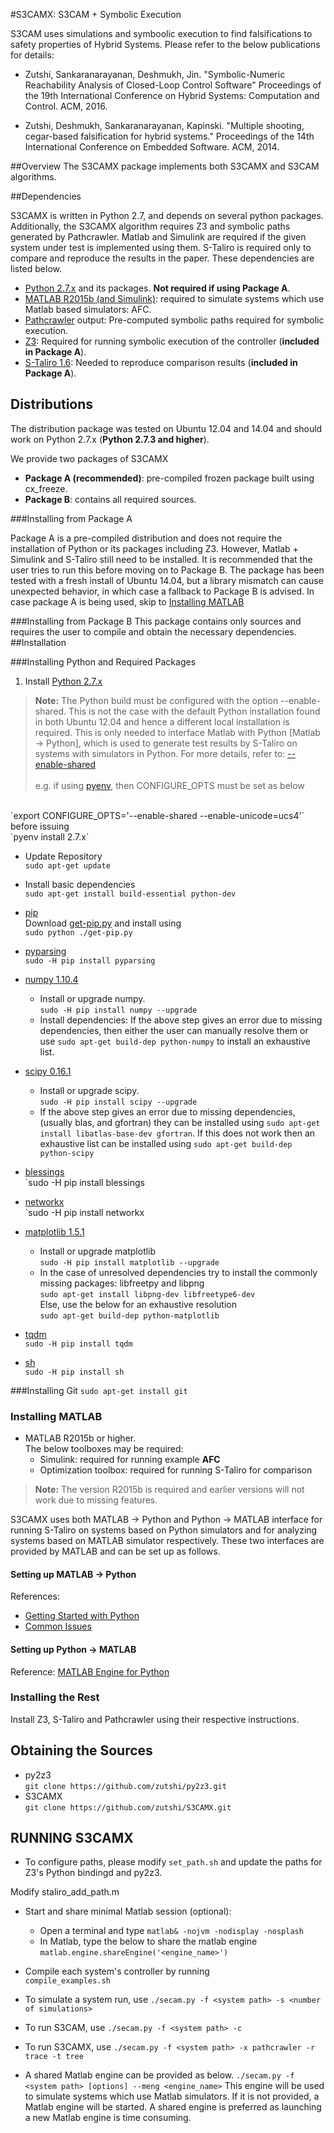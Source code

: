 #S3CAMX: S3CAM + Symbolic Execution

S3CAM uses simulations and symboolic execution to find falsifications to safety properties of Hybrid Systems. Please refer to the below publications for details:

- Zutshi, Sankaranarayanan, Deshmukh, Jin.
        "Symbolic-Numeric Reachability Analysis of Closed-Loop Control Software"
        Proceedings of the 19th International Conference on Hybrid Systems: Computation and Control. ACM, 2016.


- Zutshi, Deshmukh, Sankaranarayanan, Kapinski.
        "Multiple shooting, cegar-based falsification for hybrid systems."
        Proceedings of the 14th International Conference on Embedded Software. ACM, 2014.

##Overview
The S3CAMX package implements both S3CAMX and S3CAM algorithms. 

##Dependencies

S3CAMX is written in Python 2.7, and depends on several python packages. Additionally, the S3CAMX algorithm requires Z3 and symbolic paths generated by Pathcrawler. Matlab and Simulink are required if the given system under test is implemented using them. S-Taliro is required only to compare and reproduce the results in the paper. These dependencies are listed below.

- [Python 2.7.x](https://www.python.org/downloads/) and its packages. **Not required if using Package A**.
- [MATLAB R2015b (and Simulink)](http://www.mathworks.com/downloads/):
required to simulate systems which use Matlab based simulators: AFC.
- [Pathcrawler](http://pathcrawler-online.com/doWelcome#about) output:
 Pre-computed symbolic paths required for symbolic execution.
- [Z3](https://z3.codeplex.com/):
Required for running symbolic execution of the controller (**included in Package A**).
- [S-Taliro 1.6](https://sites.google.com/a/asu.edu/s-taliro/s-taliro):
Needed to reproduce comparison results (**included in Package A**).

## Distributions

The distribution package was tested on Ubuntu 12.04 and 14.04 and should work on Python 2.7.x (**Python 2.7.3 and higher**).

We provide two packages of S3CAMX

- **Package A (recommended)**: pre-compiled frozen package built using cx_freeze.
- **Package B**: contains all required sources.

###Installing from Package A

Package A is a pre-compiled distribution and does not require the installation of Python or its packages including Z3. However, Matlab + Simulink and S-Taliro still need to be installed. It is recommended that the user tries to run this before moving on to Package B. The package has been tested with a fresh install of Ubuntu 14.04, but a library mismatch can cause unexpected behavior, in which case a fallback to Package B is advised. In case package A is being used, skip to [Installing MATLAB](#Installing-MATLAB)

###Installing from Package B
This package contains only sources and requires the user to compile and obtain the necessary dependencies.
##Installation

###Installing Python and Required Packages
1. Install [Python 2.7.x](https://www.python.org/downloads/)<br>
> **Note:** The Python build must be configured with the option --enable-shared.
This is not the case with the default Python installation found in both Ubuntu 12.04 and hence a different local installation is required. This is only needed to interface Matlab with Python [Matlab -> Python], which is used to generate test results by S-Taliro on systems with simulators in Python.
For more details, refer to: [--enable-shared](https://www.mathworks.com/help/matlab/matlab_external/undefined-variable-py-or-function-py-command.html#buialof-65)<br><br>
e.g. if using [pyenv](https://github.com/yyuu/pyenv), then CONFIGURE\_OPTS must be set as below
<br>
`export CONFIGURE_OPTS='--enable-shared --enable-unicode=ucs4'` <br>
before issuing <br>
`pyenv install 2.7.x`

- Update Repository<br>
`sudo apt-get update`

- Install basic dependencies<br>
`sudo apt-get install build-essential python-dev`

- [pip](https://pip.pypa.io/en/stable/installing/)<br>
Download [get-pip.py](https://bootstrap.pypa.io/get-pip.py) and install using <br>
`sudo python ./get-pip.py`

- [pyparsing](https://pypi.python.org/pypi/pyparsing)<br>
`sudo -H pip install pyparsing`

- [numpy 1.10.4](http://www.numpy.org/)<br>
    - Install or upgrade numpy. <br>
     `sudo -H pip install numpy --upgrade`
    - Install dependencies: If the above step gives an error due to missing dependencies, then either the user can manually resolve them or use `sudo apt-get build-dep python-numpy` to install an exhaustive list.

- [scipy 0.16.1](http://www.scipy.org/)<br>
    - Install or upgrade scipy. <br>
     `sudo -H pip install scipy --upgrade`
    - If the above step gives an error due to missing dependencies, (usually blas, and gfortran) they can be installed using `sudo apt-get install libatlas-base-dev gfortran`. If this does not work then an exhaustive list can be installed using `sudo apt-get build-dep python-scipy`

- [blessings](https://pypi.python.org/pypi/blessings/)<br>
`sudo -H pip install blessings

- [networkx](https://networkx.github.io/)<br>
`sudo -H pip install networkx

- [matplotlib 1.5.1](http://matplotlib.org/)<br>
    - Install or upgrade matplotlib <br>
`sudo -H pip install matplotlib --upgrade`
    - In the case of unresolved dependencies try to install the commonly missing packages: libfreetpy and libpng <br>
`sudo apt-get install libpng-dev libfreetype6-dev` <br>
Else, use the below for an exhaustive resolution <br>
`sudo apt-get build-dep python-matplotlib`

- [tqdm](https://pypi.python.org/pypi/tqdm)<br>
`sudo -H pip install tqdm`

- [sh](https://pypi.python.org/pypi/sh)<br>
`sudo -H pip install sh`

###Installing Git
`sudo apt-get install git`

### Installing MATLAB

- MATLAB R2015b or higher. <br>
The below toolboxes may be required:
    - Simulink: required for running example **AFC**
    - Optimization toolbox: required for running S-Taliro for comparison

> **Note:**
>  The version R2015b is required and earlier versions will not work due to missing features.

S3CAMX uses both MATLAB -> Python and Python -> MATLAB interface for running S-Taliro on systems based on Python simulators and for analyzing systems based on MATLAB simulator respectively. These two interfaces are provided by MATLAB and can be set up as follows.

#### Setting up MATLAB -> Python

References:

- [Getting Started with Python](http://www.mathworks.com/help/matlab/getting-started_buik_wp-3.html)
- [Common Issues](http://www.mathworks.com/help/matlab/matlab_external/undefined-variable-py-or-function-py-command.html)

#### Setting up Python -> MATLAB

Reference: [MATLAB Engine for Python](https://www.mathworks.com/help/matlab/matlab_external/install-the-matlab-engine-for-python.html)

### Installing the Rest

Install Z3, S-Taliro and Pathcrawler using their respective instructions.

## Obtaining the Sources

- py2z3<br>
`git clone https://github.com/zutshi/py2z3.git`
- S3CAMX<br>
`git clone https://github.com/zutshi/S3CAMX.git`

## RUNNING S3CAMX

- To configure paths, please modify `set_path.sh` and update the paths for Z3's Python bindingd and py2z3.

Modify staliro_add_path.m


- Start and share minimal Matlab session (optional):
	- Open a terminal and type
	`matlab& -nojvm -nodisplay -nosplash`
	- In Matlab, type the below to share the matlab engine
	`matlab.engine.shareEngine('<engine_name>')`
- Compile each system's controller by running <br>
`compile_examples.sh`

- To simulate a system run, use
`./secam.py -f <system path> -s <number of simulations>`

- To run S3CAM, use
`./secam.py -f <system path> -c`

- To run S3CAMX, use
`./secam.py -f <system path> -x pathcrawler -r trace -t tree`

- A shared Matlab engine can be provided as below.
`./secam.py -f <system path> [options] --meng <engine_name>`
This engine will be used to simulate systems which use Matlab simulators. If it is not provided, a Matlab engine will be started. A shared engine is preferred as launching a new Matlab engine is time consuming.
